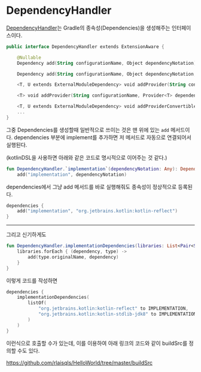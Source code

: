 # DependencyHandler

[DependencyHandler](https://docs.gradle.org/current/javadoc/org/gradle/api/artifacts/dsl/DependencyHandler.html)는 Gradle의 종속성(Dependencies)을 생성해주는 인터페이스이다.

```kotlin
public interface DependencyHandler extends ExtensionAware {

    @Nullable
    Dependency add(String configurationName, Object dependencyNotation);

    Dependency add(String configurationName, Object dependencyNotation, Closure configureClosure);

    <T, U extends ExternalModuleDependency> void addProvider(String configurationName, Provider<T> dependencyNotation, Action<? super U> configuration);

    <T> void addProvider(String configurationName, Provider<T> dependencyNotation);

    <T, U extends ExternalModuleDependency> void addProviderConvertible(String configurationName, ProviderConvertible<T> dependencyNotation, Action<? super U> configuration);
    ...
}
```

그중 Dependencies를 생성할때 일반적으로 쓰이는 것은 맨 위에 있는 `add` 메서드이다. dependencies 부분에 implement를 추가하면 저 메서드로 자동으로 연결되어서 실행된다.

(kotlinDSL을 사용하면 아래와 같은 코드로 명시적으로 이어주는 것 같다.)

```kotlin
fun DependencyHandler.`implementation`(dependencyNotation: Any): Dependency? =
    add("implementation", dependencyNotation)
```

dependencies에서 그냥 add 메서드를 바로 실행해줘도 종속성이 정상적으로 등록된다.

```kotlin
dependencies {
    add("implementation", "org.jetbrains.kotlin:kotlin-reflect")
}
```

---

그리고 신기하게도

```kotlin
fun DependencyHandler.implementationDependencies(libraries: List<Pair<String, ImplementationType>>) {
    libraries.forEach { (dependency, type) ->
        add(type.originalName, dependency)
    }
}
```

이렇게 코드를 작성하면

```kotlin
dependencies {
    implementationDependencies(
        listOf(
            "org.jetbrains.kotlin:kotlin-reflect" to IMPLEMENTATION,
            "org.jetbrains.kotlin:kotlin-stdlib-jdk8" to IMPLEMENTATION
        )
    )
}
```

이런식으로 호출할 수가 있는데, 이를 이용하여 아래 링크의 코드와 같이 buildSrc를 정의할 수도 있다.

https://github.com/rlaisqls/HelloWorld/tree/master/buildSrc